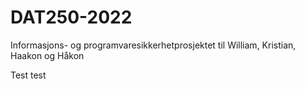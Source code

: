 # DAT250-2022
Informasjons- og programvaresikkerhetprosjektet til William, Kristian, Haakon og Håkon

Test test
